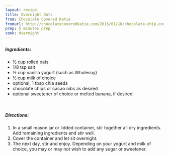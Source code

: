 ```yaml
---
layout: recipe
title: Overnight Oats
from: Chocolate Covered Katie
fromurl: http://chocolatecoveredkatie.com/2015/01/18/chocolate-chip-cookie-overnight-oats/
prep: 5 minutes prep
cook: Overnight
---
```


##### Ingredients:

* ½ cup rolled oats
* 1/8 tsp salt
* ½ cup vanilla yogurt (such as Wholesoy)
* ½ cup milk of choice
* optional, 1 tbsp chia seeds
* chocolate chips or cacao nibs as desired
* optional sweetener of choice or melted banana, if desired


<br>

##### Directions:

1. In a small mason jar or lidded container, stir together all dry ingredients. Add remaining ingredients and stir well. 
2. Cover the container and let sit overnight. 
3. The next day, stir and enjoy. Depending on your yogurt and milk of choice, you may or may not wish to add any sugar or sweetener.
